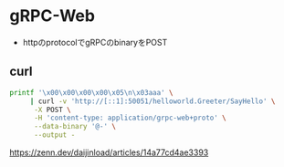 # gRPC-Web

* httpのprotocolでgRPCのbinaryをPOST

## curl

```sh
printf '\x00\x00\x00\x00\x05\n\x03aaa' \
     | curl -v 'http://[::1]:50051/helloworld.Greeter/SayHello' \
      -X POST \
      -H 'content-type: application/grpc-web+proto' \
      --data-binary '@-' \
      --output -
```

https://zenn.dev/daijinload/articles/14a77cd4ae3393
